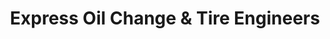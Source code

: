 ---
title: "Express Oil Change & Tire Engineers"
url: /birmingham/express-oil-change-und-tire-engineers-huffman-road/
shop: Reifen
---